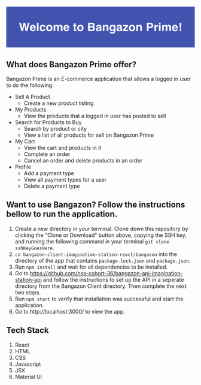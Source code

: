 

![ Logo ](./bangazon.png)

## What does Bangazon Prime offer?
Bangazon Prime is an E-commerce application that allows a logged in user to do the following:

- Sell A Product
    - Create a new product listing
- My Products
    - View the products that a logged in user has posted to sell
- Search for Products to Buy
    - Search by product or city
    - View a list of all products for sell on Bangazon Prime
- My Cart
    - View the cart and products in it
    - Complete an order
    - Cancel an order and delete products in an order
- Profile
    - Add a payment type
    - View all payment types for a user
    - Delete a payment type

## Want to use Bangazon? Follow the instructions bellow to run the application.

1. Create a new directory in your terminal. Clone down this repository by clicking the "Clone or Download" button above, copying the SSH key, and running the following command in your terminal `git clone sshKeyGoesHere`.
1. `cd bangazon-client-imagination-station-react/bangazon` into the directory of the app that contains `package-lock.json` and `package.json`.
1. Run `npm install` and wait for all dependencies to be installed.
1. Go to https://github.com/nss-cohort-36/bangazon-api-imagination-station-api and follow the instructions to set up the API in a seperate directory from the Bangazon Client directory. Then complete the next two steps.
1. Run `npm start` to verify that installation was successful and start the application.
1. Go to http://localhost:3000/ to view the app. 

## Tech Stack
1. React
1. HTML
1. CSS 
1. Javascript
1. JSX
1. Material UI 

